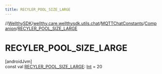 ```yaml
---
title: RECYLER_POOL_SIZE_LARGE
---
```

//[WellthySDK](../../../../index.html)/[wellthy.care.wellthysdk.utils.chat](../../index.html)/[MQTTChatConstants](../index.html)/[Companion](index.html)/[RECYLER_POOL_SIZE_LARGE](-r-e-c-y-l-e-r_-p-o-o-l_-s-i-z-e_-l-a-r-g-e.html)



# RECYLER_POOL_SIZE_LARGE



[androidJvm]\
const val [RECYLER_POOL_SIZE_LARGE](-r-e-c-y-l-e-r_-p-o-o-l_-s-i-z-e_-l-a-r-g-e.html): [Int](https://kotlinlang.org/api/latest/jvm/stdlib/kotlin/-int/index.html) = 20




